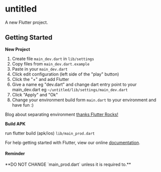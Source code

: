 # untitled

A new Flutter project.

## Getting Started

**New Project**
1. Create file `main_dev.dart` in `lib/settings`
2. Copy files from `main_dev.dart.example`
3. Paste in your `main_dev.dart`
4. Click edit configuration (left side of the "play" button)
5. Click the "+" and add Flutter
6. Give a name eg "dev.dart" and change dart entry point to your main_dev.dart
eg `~/untitled/lib/settings/main_dev.dart`
7. Click "Apply" and "Ok"
8. Change your environment build form `main.dart` to your environment and have fun  :)

Blog about separating environment [thanks Flutter Rocks!](https://flutter.rocks/2018/03/02/separating-build-environments-part-one/)

**Build APK**

run flutter build (apk/ios) `lib/main_prod.dart`

For help getting started with Flutter, view our online
[documentation](https://flutter.io/).
<h4>Reminder</h4>
**DO NOT CHANGE `main_prod.dart` unless it is required to.**
